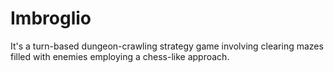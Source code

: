 # Imbroglio

It's a turn-based dungeon-crawling strategy game involving clearing mazes filled with enemies employing a chess-like approach.
